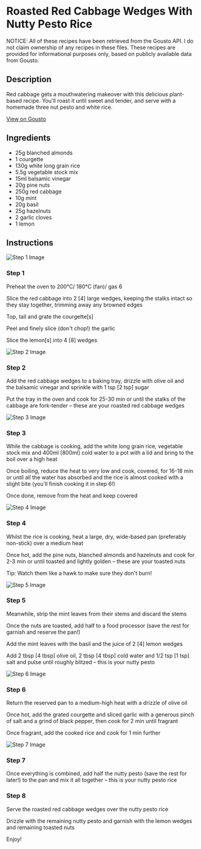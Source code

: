 # Roasted Red Cabbage Wedges With Nutty Pesto Rice

NOTICE: All of these recipes have been retrieved from the Gousto API. I do not claim ownership of any recipes in these files. These recipes are provided for informational purposes only, based on publicly available data from Gousto.

## Description

Red cabbage gets a mouthwatering makeover with this delicious plant-based recipe. You'll roast it until sweet and tender, and serve with a homemade three nut pesto and white rice.

[View on Gousto](https://www.gousto.co.uk/recipes/cookbook/roasted-red-cabbage-wedges-nutty-pesto-rice)

## Ingredients

- 25g blanched almonds
- 1 courgette
- 130g white long grain rice
- 5.5g vegetable stock mix
- 15ml balsamic vinegar
- 20g pine nuts
- 250g red cabbage
- 10g mint
- 20g basil
- 25g hazelnuts
- 2 garlic cloves
- 1 lemon

## Instructions

![Step 1 Image](https://production-media.gousto.co.uk/cms/recipe-step-image/RC2455Step-1-x200.jpg)

### Step 1

Preheat the oven to 200°C/ 180°C (fan)/ gas 6

Slice the red cabbage into 2 <span class="text-danger">[4]</span> large wedges, keeping the stalks intact so they stay together, trimming away any browned edges

Top, tail and grate the courgette<span class="text-danger">[s]</span>

Peel and finely slice (don't chop!) the garlic

Slice the lemon<span class="text-danger">[s]</span> into 4 <span class="text-danger">[8]</span> wedges

![Step 2 Image](https://production-media.gousto.co.uk/cms/recipe-step-image/RC2455Step-2-x200.jpg)

### Step 2

Add the red cabbage wedges to a baking tray, drizzle with olive oil and the balsamic vinegar and sprinkle with 1 tsp <span class="text-danger">[2 tsp]</span> sugar

Put the tray in the oven and cook for 25-30 min or until the stalks of the cabbage are fork-tender – these are your roasted red cabbage wedges

![Step 3 Image](https://production-media.gousto.co.uk/cms/recipe-step-image/RC2455Step-3-x200.jpg)

### Step 3

While the cabbage is cooking, add the white long grain rice, vegetable stock mix and 400ml <span class="text-danger">[800ml]</span> cold water to a pot with a lid and bring to the boil over a high heat

Once boiling, reduce the heat to very low and cook, covered, for 16-18 min or until all the water has absorbed and the rice is almost cooked with a slight bite (you'll finish cooking it in step 6!)

Once done, remove from the heat and keep covered

![Step 4 Image](https://production-media.gousto.co.uk/cms/recipe-step-image/RC2455Step-4-x200.jpg)

### Step 4

Whilst the rice is cooking, heat a large, dry, wide-based pan (preferably non-stick) over a medium heat

Once hot, add the pine nuts, blanched almonds and hazelnuts and cook for 2-3 min or until toasted and lightly golden – these are your toasted nuts

Tip: Watch them like a hawk to make sure they don't burn!

![Step 5 Image](https://production-media.gousto.co.uk/cms/recipe-step-image/RC2455Step-5-x200.jpg)

### Step 5

Meanwhile, strip the mint leaves from their stems and discard the stems

Once the nuts are toasted, add half to a food processor (save the rest for garnish and reserve the pan!)

Add the mint leaves with the basil and the juice of 2 <span class="text-danger">[4]</span> lemon wedges

Add 2 tbsp <span class="text-danger">[4 tbsp]</span> olive oil, 2 tbsp <span class="text-danger">[4 tbsp]</span> cold water and 1/2 tsp <span class="text-danger">[1 tsp]</span> salt and pulse until roughly blitzed – this is your nutty pesto

![Step 6 Image](https://production-media.gousto.co.uk/cms/recipe-step-image/RC2455Step-6-x200.jpg)

### Step 6

Return the reserved pan to a medium-high heat with a drizzle of olive oil

Once hot, add the grated courgette and sliced garlic with a generous pinch of salt and a grind of black pepper, then cook for 2 min until fragrant

Once fragrant, add the cooked rice and cook for 1 min further

![Step 7 Image](https://production-media.gousto.co.uk/cms/recipe-step-image/RC2455Step-7-x200.jpg)

### Step 7

Once everything is combined, add half the nutty pesto (save the rest for later!) to the pan and mix it all together – this is your nutty pesto rice

### Step 8

Serve the roasted red cabbage wedges over the nutty pesto rice

Drizzle with the remaining nutty pesto and garnish with the lemon wedges and remaining toasted nuts

Enjoy!

